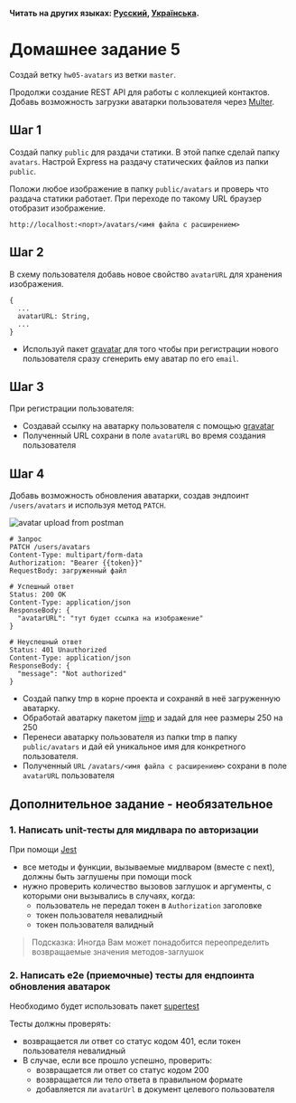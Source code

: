 **Читать на других языках: [Русский](README.md), [Українська](README.ua.md).**

# Домашнее задание 5

Создай ветку `hw05-avatars` из ветки `master`.

Продолжи создание REST API для работы с коллекцией контактов. Добавь возможность загрузки аватарки пользователя через [Multer](https://github.com/expressjs/multer).

## Шаг 1

Создай папку `public` для раздачи статики. В этой папке сделай папку `avatars`. Настрой Express на раздачу статических файлов из папки `public`.

Положи любое изображение в папку `public/avatars` и проверь что раздача статики работает. При переходе по такому URL браузер отобразит изображение.

```shell
http://localhost:<порт>/avatars/<имя файла с расширением>
```

## Шаг 2

В схему пользователя добавь новое свойство `avatarURL` для хранения изображения.

```shell
{
  ...
  avatarURL: String,
  ...
}
```

- Используй пакет [gravatar](https://www.npmjs.com/package/gravatar) для того чтобы при регистрации нового пользователя сразу сгенерить ему аватар по его `email`.

## Шаг 3

При регистрации пользователя:

- Создавай ссылку на аватарку пользователя с помощью [gravatar](https://www.npmjs.com/package/gravatar)
- Полученный URL сохрани в поле `avatarURL` во время создания пользователя

## Шаг 4

Добавь возможность обновления аватарки, создав эндпоинт `/users/avatars` и используя метод `PATCH`.

![avatar upload from postman](./avatar-upload.png)

```shell
# Запрос
PATCH /users/avatars
Content-Type: multipart/form-data
Authorization: "Bearer {{token}}"
RequestBody: загруженный файл

# Успешный ответ
Status: 200 OK
Content-Type: application/json
ResponseBody: {
  "avatarURL": "тут будет ссылка на изображение"
}

# Неуспешный ответ
Status: 401 Unauthorized
Content-Type: application/json
ResponseBody: {
  "message": "Not authorized"
}
```

- Создай папку tmp в корне проекта и сохраняй в неё загруженную аватарку.
- Обработай аватарку пакетом [jimp](https://www.npmjs.com/package/jimp) и задай для нее размеры 250 на 250
- Перенеси аватарку пользователя из папки tmp в папку `public/avatars` и дай ей уникальное имя для конкретного пользователя.
- Полученный `URL` `/avatars/<имя файла с расширением>` сохрани в поле `avatarURL` пользователя

## Дополнительное задание - необязательное

### 1. Написать unit-тесты для мидлвара по авторизации

При помощи [Jest](https://jestjs.io/ru/docs/getting-started)

- все методы и функции, вызываемые мидлваром (вместе с next), должны быть заглушены при помощи mock
- нужно проверить количество вызовов заглушок и аргументы, с которыми они вызывались в случаях, когда:
  - пользователь не передал токен в `Authorization` заголовке
  - токен пользователя невалидный
  - токен пользователя валидный

> Подсказка: Иногда Вам может понадобится переопределить возвращаемые значения методов-заглушок

### 2. Написать e2e (приемочные) тесты для ендпоинта обновления аватарок

Необходимо будет использовать пакет [supertest](https://www.npmjs.com/package/supertest)

Тесты должны проверять:

- возвращается ли ответ со статус кодом 401, если токен пользователя невалидный
- В случае, если все прошло успешно, проверить:
  - возвращается ли ответ со статус кодом 200
  - возвращается ли тело ответа в правильном формате
  - добавляется ли `avatarUrl` в документ целевого пользователя
